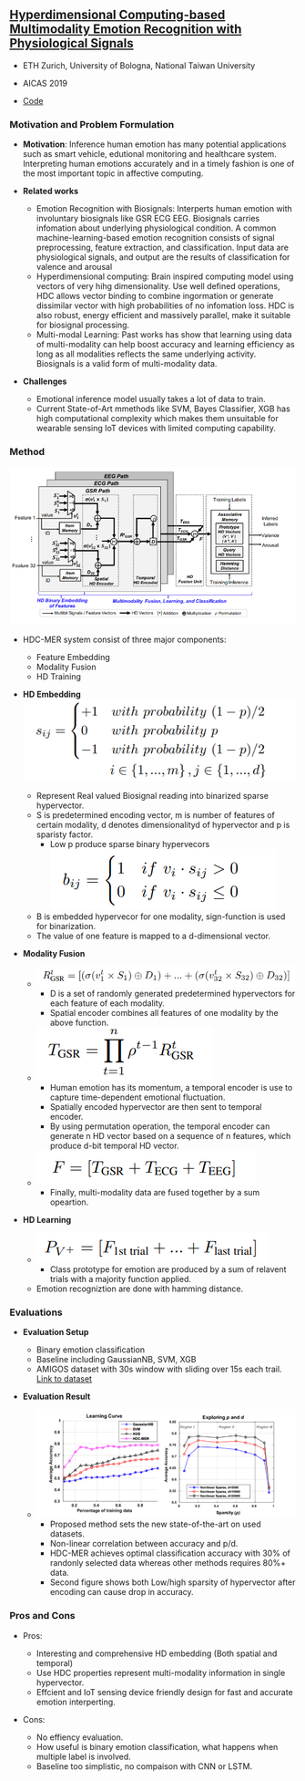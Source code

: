 ## [Hyperdimensional Computing-based Multimodality Emotion Recognition with Physiological Signals](https://ieeexplore.ieee.org/document/8771622)

* ETH Zurich, University of Bologna, National Taiwan University

* AICAS 2019

* [Code](https://github.com/enjui/HDC-MER)


### Motivation and Problem Formulation

* **Motivation**: Inference human emotion has many potential applications such as smart vehicle, edutional monitoring and healthcare system. Interpreting human emotions accurately and in a timely fashion is one of the most important topic in affective computing.

* **Related works**
  * Emotion Recognition with Biosignals: Interperts human emotion with involuntary biosignals like GSR ECG EEG. Biosignals carries infomation about underlying physiological condition. A common machine-learning-based emotion recognition consists of signal preprocessing, feature extraction, and classification. Input data are physiological signals, and output are the results of classification for valence and arousal
  * Hyperdimensional computing: Brain inspired computing model using vectors of very hihg dimensionality. Use well defined operations, HDC allows vector binding to combine ingormation or generate dissimilar vector with high probabilities of no infomation loss. HDC is also robust, energy efficient and massively parallel, make it suitable for biosignal processing. 
  * Multi-modal Learning: Past works has show that learning using data of multi-modality can help  boost accuracy and learning efficiency as long as all modalities reflects the same underlying activity. Biosignals is a valid form of multi-modality data.

* **Challenges**
  * Emotional inference model usually takes a lot of data to train.
  * Current State-of-Art mmethods like SVM, Bayes Classifier, XGB has high computational complexity which makes them unsuitable for wearable sensing IoT devices with limited computing capability.

### Method
![HDC-MER-Design](./HDC-MER-Design.PNG)
* HDC-MER system consist of three major components:
  * Feature Embedding
  * Modality Fusion
  * HD Training

* **HD Embedding**
  ![Embedding1](./Embedding1.PNG)
  * Represent Real valued Biosignal reading into binarized sparse hypervector.
  * S is predetermined encoding vector, m is number of features of certain modality, d denotes dimensionalityd of hypervector and p is sparisty factor.
    * Low p produce sparse binary hypervecors
      ![Embedding2](./Embedding2.PNG)
  * B is embedded hypervecor for one modality, sign-function is used for binarization.
  * The value of one feature is mapped to a d-dimensional vector.

* **Modality Fusion**
  * ![spatial_encoder](./spatial_encoder.PNG)
    * D is a set of randomly generated predetermined hypervectors for each feature of each modality.
    * Spatial encoder combines all features of one modality by the above function.
  * ![temporal_encoder](./temporal_encoder.PNG)
    * Human emotion has its momentum, a temporal encoder is use to capture time-dependent emotional fluctuation.
    * Spatially encoded hypervector are then sent to temporal encoder.
    * By using permutation operation, the temporal encoder can generate n HD vector based on a sequence of n features, which produce d-bit temporal HD vector.
  * ![Modality_Fusion](./Modality_Fusion.PNG)
    * Finally, multi-modality data are fused together by a sum opeartion.

* **HD Learning**
  * ![Class_Prototype](./Class_Prototype.PNG)
    * Class prototype for emotion are produced by a sum of relavent trials with a majority function applied.
  * Emotion recogniztion are done with hamming distance.


### Evaluations

* **Evaluation Setup**
    * Binary emotion classification
    * Baseline including GaussianNB, SVM, XGB
    * AMIGOS dataset with 30s window with sliding over 15s each trail. [Link to dataset](http://www.eecs.qmul.ac.uk/mmv/datasets/amigos/)
    
* **Evaluation Result**
  * ![result](./Result.PNG)
    * Proposed method sets the new state-of-the-art on used datasets.
    * Non-linear correlation between accuracy and p/d.
    * HDC-MER achieves optimal classification accuracy with 30% of randonly selected data whereas other methods requires 80%+ data.
    * Second figure shows both Low/high sparsity of hypervector after encoding can cause drop in accuracy.


### Pros and Cons

* Pros:
    * Interesting and comprehensive HD embedding (Both spatial and temporal)
    * Use HDC properties represent multi-modality information in single hypervector.
    * Effcient and IoT sensing device friendly design for fast and accurate emotion interperting.

* Cons:
    * No effiency evaluation.
    * How useful is binary emotion classification, what happens when multiple label is involved.
    * Baseline too simplistic, no compaison with CNN or LSTM.
